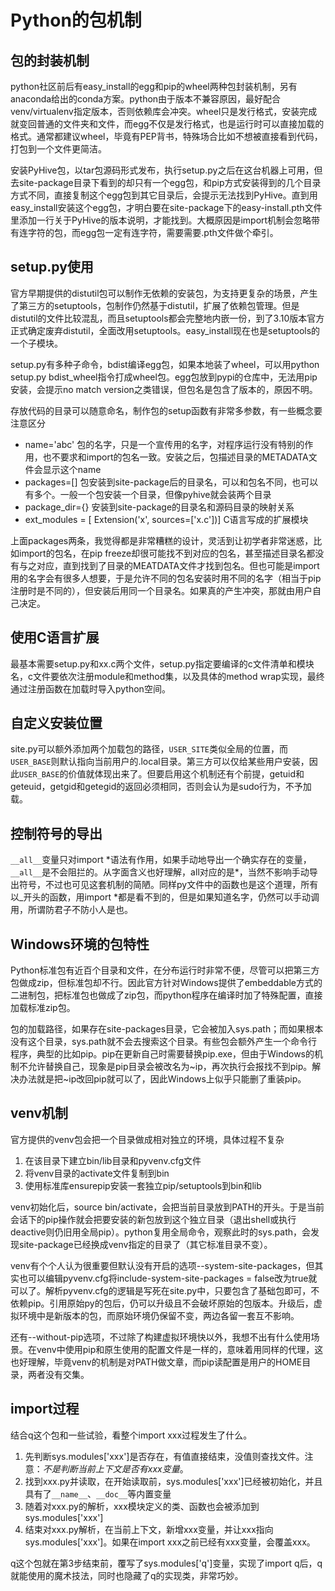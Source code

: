 # Python的包机制

包的封装机制
----
python社区前后有easy_install的egg和pip的wheel两种包封装机制，另有anaconda给出的conda方案。python由于版本不兼容原因，最好配合venv/virtualenv指定版本，否则依赖库会冲突。wheel只是发行格式，安装完成就变回普通的文件夹和文件，而egg不仅是发行格式，也是运行时可以直接加载的格式。通常都建议wheel，毕竟有PEP背书，特殊场合比如不想被直接看到代码，打包到一个文件更简洁。

安装PyHive包，以tar包源码形式发布，执行setup.py之后在这台机器上可用，但去site-package目录下看到的却只有一个egg包，和pip方式安装得到的几个目录方式不同，直接复制这个egg包到其它目录后，会提示无法找到PyHive。直到用easy_install安装这个egg包，才明白要在site-package下的easy-install.pth文件里添加一行关于PyHive的版本说明，才能找到。大概原因是import机制会忽略带有连字符的包，而egg包一定有连字符，需要需要.pth文件做个牵引。

setup.py使用
----
官方早期提供的distutil包可以制作无依赖的安装包，为支持更复杂的场景，产生了第三方的setuptools，包制作仍然基于distutil，扩展了依赖包管理。但是distutil的文件比较混乱，而且setuptools都会完整地内嵌一份，到了3.10版本官方正式确定废弃distutil，全面改用setuptools。easy_install现在也是setuptools的一个子模块。

setup.py有多种子命令，bdist编译egg包，如果本地装了wheel，可以用python setup.py bdist_wheel指令打成wheel包。egg包放到pypi的仓库中，无法用pip安装，会提示no match version之类错误，但包名是包含了版本的，原因不明。

存放代码的目录可以随意命名，制作包的setup函数有非常多参数，有一些概念要注意区分

* name='abc' 包的名字，只是一个宣传用的名字，对程序运行没有特别的作用，也不要求和import的包名一致。安装之后，包描述目录的METADATA文件会显示这个name
* packages=[] 包安装到site-package后的目录名，可以和包名不同，也可以有多个。一般一个包安装一个目录，但像pyhive就会装两个目录
* package_dir={} 安装到site-package的目录名和源码目录的映射关系
* ext_modules = [ Extension('x', sources=['x.c'])] C语言写成的扩展模块

上面packages两条，我觉得都是非常糟糕的设计，灵活到让初学者非常迷惑，比如import的包名，在pip freeze却很可能找不到对应的包名，甚至描述目录名都没有与之对应，直到找到了目录的MEATDATA文件才找到包名。但也可能是import用的名字会有很多人想要，于是允许不同的包名安装时用不同的名字（相当于pip注册时是不同的），但安装后用同一个目录名。如果真的产生冲突，那就由用户自己决定。

使用C语言扩展
---
最基本需要setup.py和xx.c两个文件，setup.py指定要编译的c文件清单和模块名，c文件要依次注册module和method集，以及具体的method wrap实现，最终通过注册函数在加载时导入python空间。

自定义安装位置
----
site.py可以额外添加两个加载包的路径，`USER_SITE`类似全局的位置，而`USER_BASE`则默认指向当前用户的.local目录。第三方可以仅给某些用户安装，因此`USER_BASE`的价值就体现出来了。但要启用这个机制还有个前提，getuid和geteuid，getgid和getegid的返回必须相同，否则会认为是sudo行为，不予加载。

控制符号的导出
----
`__all__`变量只对import \*语法有作用，如果手动地导出一个确实存在的变量，`__all__`是不会阻拦的。从字面含义也好理解，all对应的是\*，当然不影响手动导出符号，不过也可见这套机制的简陋。同样py文件中的函数也是这个道理，所有以_开头的函数，用import \*都是看不到的，但是如果知道名字，仍然可以手动调用，所谓防君子不防小人是也。

Windows环境的包特性
--
Python标准包有近百个目录和文件，在分布运行时非常不便，尽管可以把第三方包做成zip，但标准包却不行。因此官方针对Windows提供了embeddable方式的二进制包，把标准包也做成了zip包，而python程序在编译时加了特殊配置，直接加载标准zip包。

包的加载路径，如果存在site-packages目录，它会被加入sys.path；而如果根本没有这个目录，sys.path就不会去搜索这个目录。有些包会额外产生一个命令行程序，典型的比如pip。pip在更新自己时需要替换pip.exe，但由于Windows的机制不允许替换自己，现象是pip目录会被改名为\~ip，再次执行会报找不到pip。解决办法就是把\~ip改回pip就可以了，因此Windows上似乎只能删了重装pip。

venv机制
--
官方提供的venv包会把一个目录做成相对独立的环境，具体过程不复杂

1. 在该目录下建立bin/lib目录和pyvenv.cfg文件
2. 将venv目录的activate文件复制到bin
3. 使用标准库ensurepip安装一套独立pip/setuptools到bin和lib

venv初始化后，source bin/activate，会把当前目录放到PATH的开头。于是当前会话下的pip操作就会把要安装的新包放到这个独立目录（退出shell或执行deactive则仍旧用全局pip）。python复用全局命令，观察此时的sys.path，会发现site-package已经换成venv指定的目录了（其它标准目录不变）。

venv有个个人认为很重要但默认没有开启的选项--system-site-packages，但其实也可以编辑pyvenv.cfg将include-system-site-packages = false改为true就可以了。解析pyvenv.cfg的逻辑是写死在site.py中，只要包含了基础包即可，不依赖pip。引用原始py的包后，仍可以升级且不会破坏原始的包版本。升级后，虚拟环境中是新版本的包，而原始环境仍保留不变，两边各留一套互不影响。

还有--without-pip选项，不过除了构建虚拟环境快以外，我想不出有什么使用场景。在venv中使用pip和原生使用的配置文件是一样的，意味着用同样的代理，这也好理解，毕竟venv的机制是对PATH做文章，而pip读配置是用户的HOME目录，两者没有交集。

import过程
--
结合q这个包和一些试验，看整个import xxx过程发生了什么。

1. 先判断sys.modules['xxx']是否存在，有值直接结束，没值则查找文件。注意：*不是判断当前上下文是否有xxx变量*。
2. 找到xxx.py并读取，在开始读取前，sys.modules['xxx']已经被初始化，并且具有了`__name__`、`__doc__`等内置变量
3. 随着对xxx.py的解析，xxx模块定义的类、函数也会被添加到sys.modules['xxx']
4. 结束对xxx.py解析，在当前上下文，新增xxx变量，并让xxx指向sys.modules['xxx']。如果在import xxx之前已经有xxx变量，会覆盖xxx。

q这个包就在第3步结束前，覆写了sys.modules['q']变量，实现了import q后，q就能使用的魔术技法，同时也隐藏了q的实现类，非常巧妙。
